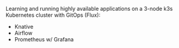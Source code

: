 Learning and running highly available applications on a 3-node k3s Kubernetes cluster with GitOps (Flux):

- Knative
- Airflow
- Prometheus w/ Grafana
